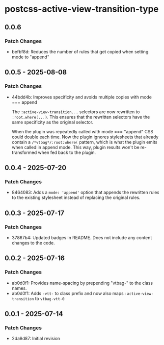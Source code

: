 # postcss-active-view-transition-type

## 0.0.6

### Patch Changes

- befbf8d: Reduces the number of rules that get copied when setting mode to "append"

## 0.0.5 - 2025-08-08

### Patch Changes

- 44bdd4b: Improves specificity and avoids multiple copies with mode === append

  The `:active-view-transition...` selectors are now rewritten to `:root.where(...)`. This ensures that the rewritten selectors have the same specificity as the original selector.

  When the plugin was repeatedly called with mode === "append" CSS could double each time. Now the plugin ignores stylesheets that already contain a `/*vtbag*/:root:where(` pattern, which is what the plugin emits when called in append mode. This way, plugin results won't be re-transformed when fed back to the plugin.

## 0.0.4 - 2025-07-20

### Patch Changes

- 8464083: Adds a `mode: 'append'` option that appends the rewritten rules to the existing stylesheet instead of replacing the original rules.

## 0.0.3 - 2025-07-17

### Patch Changes

- 37867b4: Updated badges in README. Does not include any content changes to the code.

## 0.0.2 - 2025-07-16

### Patch Changes

- ab0d0f1: Provides name-spacing by prepending "vtbag-" to the class names.
- ab0d0f1: Adds `-vtt-` to class prefix and now also maps `:active-view-transition` to `vtbag-vtt-0`

## 0.0.1 - 2025-07-14

### Patch Changes

- 2da9d87: Initial revision
